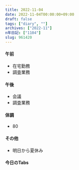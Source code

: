 ```yaml
---
title: 2022-11-04
date: 2022-11-04T00:00:00+09:00
draft: false
tags: ["diary", ""]
archives: ["2022-11"]
n年日記: ["1104"]
slug: 961420
---
```

#### 午前
- 在宅勤務
- 調査業務
#### 午後
- 会議
- 調査業務
#### 体調
- 80
#### その他
- 明日から夏休み
#### 今日のTabs